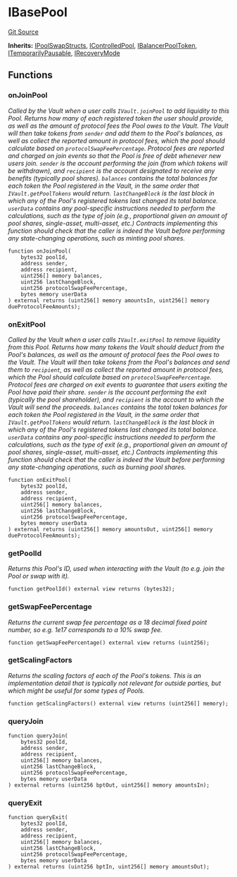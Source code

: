 # IBasePool
[Git Source](https://github.com/Increment-Finance/peripheral-contracts/blob/b10b7c737f1995b97150c4bde2bb1f9387e53eef/src/interfaces/balancer/IWeightedPool.sol)

**Inherits:**
[IPoolSwapStructs](/src/interfaces/balancer/IWeightedPool.sol/interface.IPoolSwapStructs.md), [IControlledPool](/src/interfaces/balancer/IWeightedPool.sol/interface.IControlledPool.md), [IBalancerPoolToken](/src/interfaces/balancer/IWeightedPool.sol/interface.IBalancerPoolToken.md), [ITemporarilyPausable](/src/interfaces/balancer/IVault.sol/interface.ITemporarilyPausable.md), [IRecoveryMode](/src/interfaces/balancer/IWeightedPool.sol/interface.IRecoveryMode.md)


## Functions
### onJoinPool

*Called by the Vault when a user calls `IVault.joinPool` to add liquidity to this Pool. Returns how many of
each registered token the user should provide, as well as the amount of protocol fees the Pool owes to the Vault.
The Vault will then take tokens from `sender` and add them to the Pool's balances, as well as collect
the reported amount in protocol fees, which the pool should calculate based on `protocolSwapFeePercentage`.
Protocol fees are reported and charged on join events so that the Pool is free of debt whenever new users join.
`sender` is the account performing the join (from which tokens will be withdrawn), and `recipient` is the account
designated to receive any benefits (typically pool shares). `balances` contains the total balances
for each token the Pool registered in the Vault, in the same order that `IVault.getPoolTokens` would return.
`lastChangeBlock` is the last block in which *any* of the Pool's registered tokens last changed its total
balance.
`userData` contains any pool-specific instructions needed to perform the calculations, such as the type of
join (e.g., proportional given an amount of pool shares, single-asset, multi-asset, etc.)
Contracts implementing this function should check that the caller is indeed the Vault before performing any
state-changing operations, such as minting pool shares.*


```solidity
function onJoinPool(
    bytes32 poolId,
    address sender,
    address recipient,
    uint256[] memory balances,
    uint256 lastChangeBlock,
    uint256 protocolSwapFeePercentage,
    bytes memory userData
) external returns (uint256[] memory amountsIn, uint256[] memory dueProtocolFeeAmounts);
```

### onExitPool

*Called by the Vault when a user calls `IVault.exitPool` to remove liquidity from this Pool. Returns how many
tokens the Vault should deduct from the Pool's balances, as well as the amount of protocol fees the Pool owes
to the Vault. The Vault will then take tokens from the Pool's balances and send them to `recipient`,
as well as collect the reported amount in protocol fees, which the Pool should calculate based on
`protocolSwapFeePercentage`.
Protocol fees are charged on exit events to guarantee that users exiting the Pool have paid their share.
`sender` is the account performing the exit (typically the pool shareholder), and `recipient` is the account
to which the Vault will send the proceeds. `balances` contains the total token balances for each token
the Pool registered in the Vault, in the same order that `IVault.getPoolTokens` would return.
`lastChangeBlock` is the last block in which *any* of the Pool's registered tokens last changed its total
balance.
`userData` contains any pool-specific instructions needed to perform the calculations, such as the type of
exit (e.g., proportional given an amount of pool shares, single-asset, multi-asset, etc.)
Contracts implementing this function should check that the caller is indeed the Vault before performing any
state-changing operations, such as burning pool shares.*


```solidity
function onExitPool(
    bytes32 poolId,
    address sender,
    address recipient,
    uint256[] memory balances,
    uint256 lastChangeBlock,
    uint256 protocolSwapFeePercentage,
    bytes memory userData
) external returns (uint256[] memory amountsOut, uint256[] memory dueProtocolFeeAmounts);
```

### getPoolId

*Returns this Pool's ID, used when interacting with the Vault (to e.g. join the Pool or swap with it).*


```solidity
function getPoolId() external view returns (bytes32);
```

### getSwapFeePercentage

*Returns the current swap fee percentage as a 18 decimal fixed point number, so e.g. 1e17 corresponds to a
10% swap fee.*


```solidity
function getSwapFeePercentage() external view returns (uint256);
```

### getScalingFactors

*Returns the scaling factors of each of the Pool's tokens. This is an implementation detail that is typically
not relevant for outside parties, but which might be useful for some types of Pools.*


```solidity
function getScalingFactors() external view returns (uint256[] memory);
```

### queryJoin


```solidity
function queryJoin(
    bytes32 poolId,
    address sender,
    address recipient,
    uint256[] memory balances,
    uint256 lastChangeBlock,
    uint256 protocolSwapFeePercentage,
    bytes memory userData
) external returns (uint256 bptOut, uint256[] memory amountsIn);
```

### queryExit


```solidity
function queryExit(
    bytes32 poolId,
    address sender,
    address recipient,
    uint256[] memory balances,
    uint256 lastChangeBlock,
    uint256 protocolSwapFeePercentage,
    bytes memory userData
) external returns (uint256 bptIn, uint256[] memory amountsOut);
```

